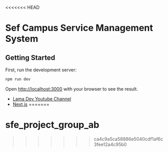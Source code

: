 <<<<<<< HEAD
# Sef Campus Service Management System

## Getting Started

First, run the development server:

```bash
npm run dev

```

Open [http://localhost:3000](http://localhost:3000) with your browser to see the result.


- [Lama Dev Youtube Channel]() 
- [Next.js](https://nextjs.org/learn)
=======
# sfe_project_group_ab
>>>>>>> ca4c9a5ca58886e5040cdf1af6c3fee12a4c95b0
